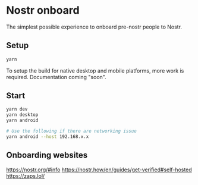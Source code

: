 # Nostr onboard

The simplest possible experience to onboard pre-nostr people to Nostr.

## Setup

```sh
yarn
```

To setup the build for native desktop and mobile platforms, more work is required. Documentation coming "soon".

## Start

```sh
yarn dev
yarn desktop
yarn android

# Use the following if there are networking issue
yarn android --host 192.168.x.x
```

## Onboarding websites

https://nostr.org/#info
https://nostr.how/en/guides/get-verified#self-hosted
  https://zaps.lol/
